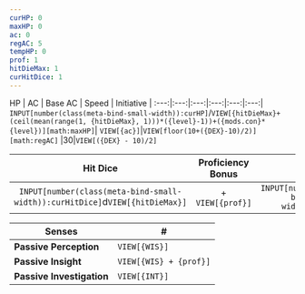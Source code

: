 ```yaml
---
curHP: 0
maxHP: 0
ac: 0
regAC: 5
tempHP: 0
prof: 1
hitDieMax: 1
curHitDice: 1
---
```


HP | AC | Base AC | Speed | Initiative |
:---:|:---:|:---:|:---:|:---:|:---:|
`INPUT[number(class(meta-bind-small-width)):curHP]`/`VIEW[{hitDieMax}+(ceil(mean(range(1, {hitDieMax}, 1)))*({level}-1))+({mods.con}*{level})][math:maxHP]`| `VIEW[{ac}]`|`VIEW[floor(10+({DEX}-10)/2)][math:regAC]` |30|`VIEW[({DEX} - 10)/2]`

 
Hit Dice | Proficiency Bonus | Temp HP | 
:---:|:---:|:---:|
`INPUT[number(class(meta-bind-small-width)):curHitDice]`d`VIEW[{hitDieMax}]`|+ `VIEW[{prof}]`|`INPUT[number(class(meta-bind-small-width)):tempHP]`

Senses | \# |
---|---|
**Passive Perception** |`VIEW[{WIS}]`|
**Passive Insight** |`VIEW[{WIS} + {prof}]`|
**Passive Investigation** |`VIEW[{INT}]`|


